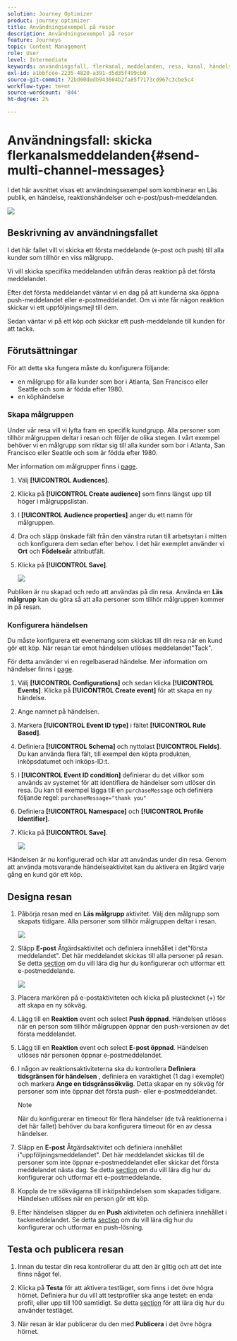 ```yaml
---
solution: Journey Optimizer
product: journey optimizer
title: Användningsexempel på resor
description: Användningsexempel på resor
feature: Journeys
topic: Content Management
role: User
level: Intermediate
keywords: användningsfall, flerkanal, meddelanden, resa, kanal, händelser, push
exl-id: a1bbfcee-2235-4820-a391-d5d35f499cb0
source-git-commit: 72bd00dedb943604b2fa85f7173cd967c3cbe5c4
workflow-type: tm+mt
source-wordcount: '844'
ht-degree: 2%

---
```


# Användningsfall: skicka flerkanalsmeddelanden{#send-multi-channel-messages}

I det här avsnittet visas ett användningsexempel som kombinerar en Läs publik, en händelse, reaktionshändelser och e-post/push-meddelanden.

![](assets/jo-uc1.png)

## Beskrivning av användningsfallet

I det här fallet vill vi skicka ett första meddelande (e-post och push) till alla kunder som tillhör en viss målgrupp.

Vi vill skicka specifika meddelanden utifrån deras reaktion på det första meddelandet.

Efter det första meddelandet väntar vi en dag på att kunderna ska öppna push-meddelandet eller e-postmeddelandet. Om vi inte får någon reaktion skickar vi ett uppföljningsmejl till dem.

Sedan väntar vi på ett köp och skickar ett push-meddelande till kunden för att tacka.

## Förutsättningar

För att detta ska fungera måste du konfigurera följande:

* en målgrupp för alla kunder som bor i Atlanta, San Francisco eller Seattle och som är födda efter 1980.
* en köphändelse

### Skapa målgruppen

Under vår resa vill vi lyfta fram en specifik kundgrupp. Alla personer som tillhör målgruppen deltar i resan och följer de olika stegen. I vårt exempel behöver vi en målgrupp som riktar sig till alla kunder som bor i Atlanta, San Francisco eller Seattle och som är födda efter 1980.

Mer information om målgrupper finns i [page](../audience/about-audiences.md).

1. Välj **[!UICONTROL Audiences]**.

1. Klicka på **[!UICONTROL Create audience]** som finns längst upp till höger i målgruppslistan.

1. I **[!UICONTROL Audience properties]** anger du ett namn för målgruppen.

1. Dra och släpp önskade fält från den vänstra rutan till arbetsytan i mitten och konfigurera dem sedan efter behov. I det här exemplet använder vi **Ort** och **Födelseår** attributfält.

1. Klicka på **[!UICONTROL Save]**.

   ![](assets/add-attributes.png)

Publiken är nu skapad och redo att användas på din resa. Använda en **Läs målgrupp** kan du göra så att alla personer som tillhör målgruppen kommer in på resan.

### Konfigurera händelsen

Du måste konfigurera ett evenemang som skickas till din resa när en kund gör ett köp. När resan tar emot händelsen utlöses meddelandet&quot;Tack&quot;.

För detta använder vi en regelbaserad händelse. Mer information om händelser finns i [page](../event/about-events.md).

1. Välj **[!UICONTROL Configurations]** och sedan klicka **[!UICONTROL Events]**. Klicka på **[!UICONTROL Create event]** för att skapa en ny händelse.

1. Ange namnet på händelsen.

1. Markera **[!UICONTROL Event ID type]** i fältet **[!UICONTROL Rule Based]**.

1. Definiera **[!UICONTROL Schema]** och nyttolast **[!UICONTROL Fields]**. Du kan använda flera fält, till exempel den köpta produkten, inköpsdatumet och inköps-ID:t.

1. I **[!UICONTROL Event ID condition]** definierar du det villkor som används av systemet för att identifiera de händelser som utlöser din resa. Du kan till exempel lägga till en `purchaseMessage` och definiera följande regel: `purchaseMessage="thank you"`

1. Definiera **[!UICONTROL Namespace]** och **[!UICONTROL Profile Identifier]**.

1. Klicka på **[!UICONTROL Save]**.

   ![](assets/jo-uc2.png)

Händelsen är nu konfigurerad och klar att användas under din resa. Genom att använda motsvarande händelseaktivitet kan du aktivera en åtgärd varje gång en kund gör ett köp.

## Designa resan

1. Påbörja resan med en **Läs målgrupp** aktivitet. Välj den målgrupp som skapats tidigare. Alla personer som tillhör målgruppen deltar i resan.

   ![](assets/jo-uc4.png)

1. Släpp **E-post** Åtgärdsaktivitet och definiera innehållet i det&quot;första meddelandet&quot;. Det här meddelandet skickas till alla personer på resan. Se detta [section](../email/create-email.md) om du vill lära dig hur du konfigurerar och utformar ett e-postmeddelande.

   ![](assets/jo-uc5.png)

1. Placera markören på e-postaktiviteten och klicka på plustecknet (+) för att skapa en ny sökväg.

1. Lägg till en **Reaktion** event och select **Push öppnad**. Händelsen utlöses när en person som tillhör målgruppen öppnar den push-versionen av det första meddelandet.

1. Lägg till en **Reaktion** event och select **E-post öppnad**. Händelsen utlöses när personen öppnar e-postmeddelandet.

1. I någon av reaktionsaktiviteterna ska du kontrollera **Definiera tidsgränsen för händelsen** , definiera en varaktighet (1 dag i exemplet) och markera **Ange en tidsgränssökväg**. Detta skapar en ny sökväg för personer som inte öppnar det första push- eller e-postmeddelandet.

   >[!NOTE]
   >
   >När du konfigurerar en timeout för flera händelser (de två reaktionerna i det här fallet) behöver du bara konfigurera timeout för en av dessa händelser.

1. Släpp en **E-post** Åtgärdsaktivitet och definiera innehållet i&quot;uppföljningsmeddelandet&quot;. Det här meddelandet skickas till de personer som inte öppnar e-postmeddelandet eller skickar det första meddelandet nästa dag. Se detta [section](../email/create-email.md) om du vill lära dig hur du konfigurerar och utformar ett e-postmeddelande.

1. Koppla de tre sökvägarna till inköpshändelsen som skapades tidigare. Händelsen utlöses när en person gör ett köp.

1. Efter händelsen släpper du en **Push** aktiviteten och definiera innehållet i tackmeddelandet. Se detta [section](../push/create-push.md) om du vill lära dig hur du konfigurerar och utformar en push-lösning.

## Testa och publicera resan

1. Innan du testar din resa kontrollerar du att den är giltig och att det inte finns något fel.

1. Klicka på **Testa** för att aktivera testläget, som finns i det övre högra hörnet. Definiera hur du vill att testprofiler ska ange testet: en enda profil, eller upp till 100 samtidigt. Se detta [section](testing-the-journey.md) för att lära dig hur du använder testläget.

1. När resan är klar publicerar du den med **Publicera** i det övre högra hörnet.
